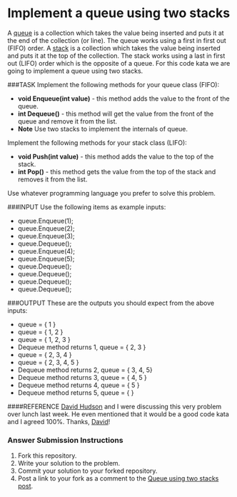 Implement a queue using two stacks
=============

A [queue](http://en.wikipedia.org/wiki/Queue) is a collection which takes the value being inserted and puts it at the end of the collection (or line).  The queue works using a first in first out (FIFO) order.  A [stack](http://en.wikipedia.org/wiki/Stack) is a collection which takes the value being inserted and puts it at the top of the collection.  The stack works using a last in first out (LIFO) order which is the opposite of a queue.  For this code kata we are going to implement a queue using two stacks.

###TASK
Implement the following methods for your queue class (FIFO):
* **void Enqueue(int value)** - this method adds the value to the front of the queue.
* **int Dequeue()** - this method will get the value from the front of the queue and remove it from the list.
* **Note** Use two stacks to implement the internals of queue.

Implement the following methods for your stack class (LIFO):
* **void Push(int value)** - this method adds the value to the top of the stack.
* **int Pop()** - this method gets the value from the top of the stack and removes it from the list.

Use whatever programming language you prefer to solve this problem.

###INPUT
Use the following items as example inputs:
* queue.Enqueue(1);
* queue.Enqueue(2);
* queue.Enqueue(3);
* queue.Dequeue();
* queue.Enqueue(4);
* queue.Enqueue(5);
* queue.Dequeue();
* queue.Dequeue();
* queue.Dequeue();
* queue.Dequeue();

###OUTPUT
These are the outputs you should expect from the above inputs:
* queue = { 1 }
* queue = { 1, 2 }
* queue = { 1, 2, 3 }
* Dequeue method returns 1, queue = { 2, 3 }
* queue = { 2, 3, 4 }
* queue = { 2, 3, 4, 5 }
* Dequeue method returns 2, queue = { 3, 4, 5}
* Dequeue method returns 3, queue = { 4, 5 }
* Dequeue method returns 4, queue = { 5 }
* Dequeue method returns 5, queue = { }

####REFERENCE
[David Hudson](https://davidhudson.me) and I were discussing this very problem over lunch last week.  He even mentioned that it would be a good code kata and I agreed 100%.  Thanks, [David](https://twitter.com/_davidhudson)!

### Answer Submission Instructions
1. Fork this repository.
2. Write your solution to the problem.
3. Commit your solution to your forked repository.
4. Post a link to your fork as a comment to the [Queue using two stacks post](http://codekata.co/2013/11/03/queue-using-two-stacks/).

